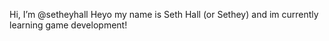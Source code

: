 Hi, I’m @setheyhall
Heyo my name is Seth Hall (or Sethey) and im currently learning game development!


